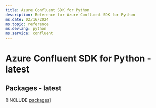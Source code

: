 ```yaml
---
title: Azure Confluent SDK for Python
description: Reference for Azure Confluent SDK for Python
ms.date: 02/16/2024
ms.topic: reference
ms.devlang: python
ms.service: confluent
---
```

# Azure Confluent SDK for Python - latest
## Packages - latest
[!INCLUDE [packages](confluent-index.md)]